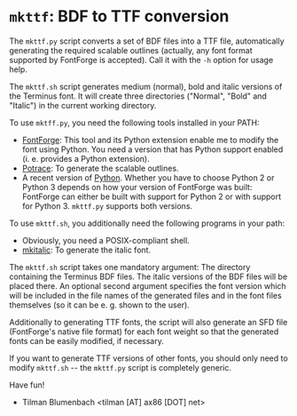 # `mkttf`: BDF to TTF conversion #

The `mkttf.py` script converts a set of BDF files into
a TTF file, automatically generating the required scalable outlines
(actually, any font format supported by FontForge is accepted).
Call it with the `-h` option for usage help.

The `mkttf.sh` script generates medium (normal), bold and italic versions
of the Terminus font. It will create three directories ("Normal", "Bold"
and "Italic") in the current working directory.

To use `mktff.py`, you need the following tools installed in your PATH:
  - [FontForge](http://fontforge.sf.net): This tool and its Python extension
    enable me to modify the font using Python. You need a version that has
    Python support enabled (i. e. provides a Python extension).
  - [Potrace](http://potrace.sf.net): To generate the scalable outlines.
  - A recent version of [Python](http://python.org). Whether you have to choose
    Python 2 or Python 3 depends on how your version of FontForge was built:
    FontForge can either be built with support for Python 2 or with support for
    Python 3. `mkttf.py` supports both versions.

To use `mkttf.sh`, you additionally need the following programs in your path:
  - Obviously, you need a POSIX-compliant shell.
  - [mkitalic](http://hp.vector.co.jp/authors/VA013651/freeSoftware/mkbold-mkitalic.html):
    To generate the italic font.

The `mkttf.sh` script takes one mandatory argument: The directory containing the Terminus BDF
files. The italic versions of the BDF files will be placed there.
An optional second argument specifies the font version which will be included in the file names
of the generated files and in the font files themselves (so it can be e. g. shown to the user).

Additionally to generating TTF fonts, the script will also generate an SFD
file (FontForge's native file format) for each font weight so that the generated
fonts can be easily modified, if necessary.

If you want to generate TTF versions of other fonts, you should only need
to modify `mkttf.sh` -- the `mkttf.py` script is completely generic.

Have fun!

- Tilman Blumenbach <tilman [AT] ax86 [DOT] net>
